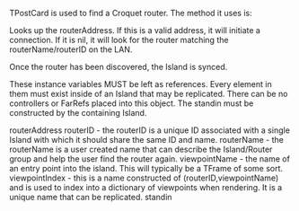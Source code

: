 TPostCard is used to find a Croquet router. The method it uses is:

Looks up the routerAddress. If this is a valid address, it will initiate a connection. If it is nil, it will look for the router matching the routerName/routerID on the LAN.

Once the router has been discovered, the Island is synced.

These instance variables MUST be left as references. Every element in them must exist inside of an Island that may be replicated. There can be no controllers or FarRefs placed into this object. The standin must be constructed by the containing Island.

routerAddress
routerID - the routerID is a unique ID associated with a single Island with which it should share the same ID and name.
routerName - the routerName is a user created name that can describe the Island/Router group and help the user find the router again.
viewpointName - the name of an entry point into the island. This will typically be a TFrame of some sort.
viewpointIndex - this is a name constructed of (routerID,viewpointName) and is used to index into a dictionary of viewpoints when rendering. It is a unique name that can be replicated.
standin